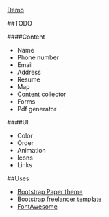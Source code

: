 
[Demo](http://thejavator.github.io/Resume/)

##TODO

####Content
* Name
* Phone number
* Email
* Address
* Resume
* Map
* Content collector
* Forms
* Pdf generator

####UI
* Color
* Order
* Animation
* Icons
* Links



##Uses
* [Bootstrap Paper theme](http://bootswatch.com/paper/)
* [Bootstrap freelancer template](http://startbootstrap.com/template-overviews/freelancer/)
* [FontAwesome](http://fontawesome.io/)
